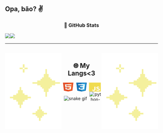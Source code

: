 <h2>Opa, bão? &#x270C;</h2>

<h3 align="center">&#x1F9D9; GitHub Stats</h3>
  
<img height="170em" src="https://github-readme-stats.vercel.app/api?username=polluxastre&show_icons=true&theme=radical&include_all_commits=true&count=true"/><img height="120em" src="https://github-readme-stats.vercel.app/api/top-langs/?username=polluxastre&layout=compact&langs_count=16&theme=radical"/>
<hr>
<div align="center"> 
  <div style="display: inline_block"><br>
    <img align="left" height="250" alt="coding-time" src="giphy.gif">
    <img align="right" height="250" alt="coding-time" src="giphy.gif">
    <h2 align="center">&#x1F310; My Langs<3</h2>
    <img align="center" height="30" width="40" alt="html-icon" src="https://raw.githubusercontent.com/devicons/devicon/master/icons/html5/html5-original.svg">
    <img align="center" height="30" width="40" alt="css-icon" src="https://raw.githubusercontent.com/devicons/devicon/master/icons/css3/css3-original.svg">
    <img align="center" height="30" width="40" alt="js-icon"  src="https://raw.githubusercontent.com/devicons/devicon/master/icons/javascript/javascript-plain.svg">
    <img align= "right" height="30" width="40" alt="python-icon" src="https://cdn.jsdelivr.net/gh/devicons/devicon/icons/python/python-original-wordmark.svg"/>
      </div>
    
![snake gif](https://github.com/polluxastre/polluxastre/blob/output/github-contribution-grid-snake.svg)
